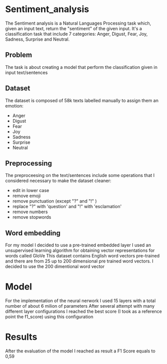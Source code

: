 # Sentiment_analysis

The Sentiment analysis is a Natural Languages Processing task which, given an input text, return the "sentiment" of the given input.
It's a classification task that include 7 categories: Anger, Digust, Fear, Joy, Sadness, Surprise and Neutral.

## Problem 

The task is about creating a model that perform the classification given in input text/sentences

## Dataset

The dataset is composed of 58k texts labelled manually to assign them an emotion:
- Anger
- Digust
- Fear
- Joy
- Sadness
- Surprise
- Neutral

## Preprocessing

The preproceesing on the text/sentences include some operations that I considered necessary to make the dataset cleaner:
- edit in lower case
- remove emoji
- remove punctuation (except "?" and "!" )
- replace "?" with 'question' and "!" with 'esclamation'
- remove numbers
- remove stopwords

## Word embedding

For my model I decided to use a pre-trained embedded layer
I used an unsupervised learning algorithm for obtaining vector representations for words called GloVe
This dataset contains English word vectors pre-trained and there are from 25 up to 200 dimensional pre trained word vectors. I decided to use the 200 dimentional word vector

# Model

For the implementation of the neural nerwork I used 15 layers with a total number of about 6 milion of parameters
After several attempt with many different layer configurations I reached the best score (I took as a reference point the f1_score) using this configuration

# Results

After the evaluation of the model I reached as result a F1 Score equals to 0,59
